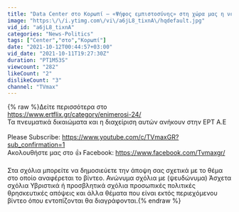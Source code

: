 ```yaml
---
title: "Data Center στο Κορωπί – «Ψήφος εμπιστοσύνης» στη χώρα μας η νέα επένδυση της Lamda Hellix"
image: "https:\/\/i.ytimg.com\/vi\/a6jL8_tixnA\/hqdefault.jpg"
vid_id: "a6jL8_tixnA"
categories: "News-Politics"
tags: ["Center","στο","Κορωπί"]
date: "2021-10-12T00:44:57+03:00"
vid_date: "2021-10-11T19:27:30Z"
duration: "PT1M53S"
viewcount: "282"
likeCount: "2"
dislikeCount: "3"
channel: "TVmax"
---
```

{% raw %}Δείτε περισσότερα στο <a rel="nofollow" target="blank" href="https://www.ertflix.gr/category/enimerosi-24/">https://www.ertflix.gr/category/enimerosi-24/</a><br />Τα πνευματικά δικαιώματα και η διαχείριση αυτών ανήκουν στην ΕΡΤ Α.Ε<br /><br />Please Subscribe: <a rel="nofollow" target="blank" href="https://www.youtube.com/c/TVmaxGR?sub_confirmation=1">https://www.youtube.com/c/TVmaxGR?sub_confirmation=1</a><br />Ακολουθήστε μας στο 👍 Facebook: <a rel="nofollow" target="blank" href="https://www.facebook.com/Tvmaxgr/">https://www.facebook.com/Tvmaxgr/</a><br /><br />Στα σχόλια μπορείτε να δημοσιεύετε την άποψη σας σχετικά με το θέμα στο οποίο αναφέρεται το βίντεο. Ανώνυμα σχόλια με (ψευδώνυμα) Άσχετα σχόλια  Υβριστικά ή προσβλητικά σχόλια προσωπικές πολιτικές θρησκευτικές απόψεις και άλλα θέματα  που είναι εκτός  περιεχόμενου βίντεο όπου εντοπίζονται θα διαγράφονται.{% endraw %}
